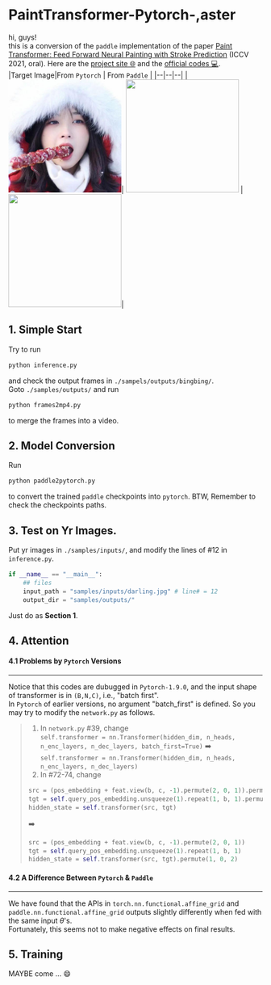 # PaintTransformer-Pytorch-,aster

hi, guys!<br/>
this is a conversion of the `paddle` implementation of the paper [Paint Transformer: Feed Forward Neural Painting with Stroke Prediction](http://arxiv.org/abs/2108.03798) (ICCV 2021, oral). Here are the [project site 🌐](https://github.com/Huage001/PaintTransformer) and the [official codes 💻](https://github.com/wzmsltw/PaintTransformer).<br/>
|Target Image|From `Pytorch` | From `Paddle` |
|--|--|--|
|<img height=224 width=224 src="./samples/inputs/bingbing.jpg"/>| <img height=224 width=224 src="./samples/outputs/bingbing_pytorch.gif"/> |<img height=224 width=224 src="./samples/outputs/bingbing_paddle.gif"/>|

## 1. Simple Start
Try to run 
```sh
python inference.py 
```
and check the output frames in `./sampels/outputs/bingbing/`.<br/>
Goto `./samples/outputs/` and run 
```sh
python frames2mp4.py
```
to merge the frames into a video.
## 2. Model Conversion
Run 
```sh
python paddle2pytorch.py
```
to convert the trained `paddle` checkpoints into `pytorch`. BTW, Remember to check the checkpoints paths.

## 3. Test on Yr Images.
Put yr images in `./samples/inputs/`, and modify the lines of #12 in `inference.py`.
```python
if __name__ == "__main__":
    ## files
    input_path = "samples/inputs/darling.jpg" # line# = 12
    output_dir = "samples/outputs/"
```
Just do as **Section 1**.

## 4. Attention
#### 4.1 Problems by `Pytorch` Versions
---
Notice that this codes are dubugged in `Pytorch-1.9.0`, and the input shape of transformer is in `(B,N,C)`, i.e., "batch first".<br/>
In `Pytorch` of earlier versions, no argument "batch_first" is defined. So you may try to modify the `network.py` as follows.
> 1) In `network.py` #39, change <br/>
> `self.transformer = nn.Transformer(hidden_dim, n_heads, n_enc_layers, n_dec_layers, batch_first=True)` ➡️ `self.transformer = nn.Transformer(hidden_dim, n_heads, n_enc_layers, n_dec_layers)`
> 2) In #72-74, change <br/>
> ```python
> src = (pos_embedding + feat.view(b, c, -1).permute(2, 0, 1)).permute(1, 0, 2)
> tgt = self.query_pos_embedding.unsqueeze(1).repeat(1, b, 1).permute(1, 0, 2)
> hidden_state = self.transformer(src, tgt)
> ```
> ➡️
> ```python
> src = (pos_embedding + feat.view(b, c, -1).permute(2, 0, 1))
> tgt = self.query_pos_embedding.unsqueeze(1).repeat(1, b, 1)
> hidden_state = self.transformer(src, tgt).permute(1, 0, 2) 
> ```
        
#### 4.2 A Difference Between `Pytorch` & `Paddle`
---
We have found that the APIs in `torch.nn.functional.affine_grid` and `paddle.nn.functional.affine_grid` outputs slightly differently when fed with the same input $\theta$'s.<br/>
Fortunately, this seems not to make negative effects on final results.

## 5. Training
MAYBE come ... 😄